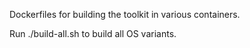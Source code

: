 Dockerfiles for building the toolkit in various containers.

Run ./build-all.sh to build all OS variants.
